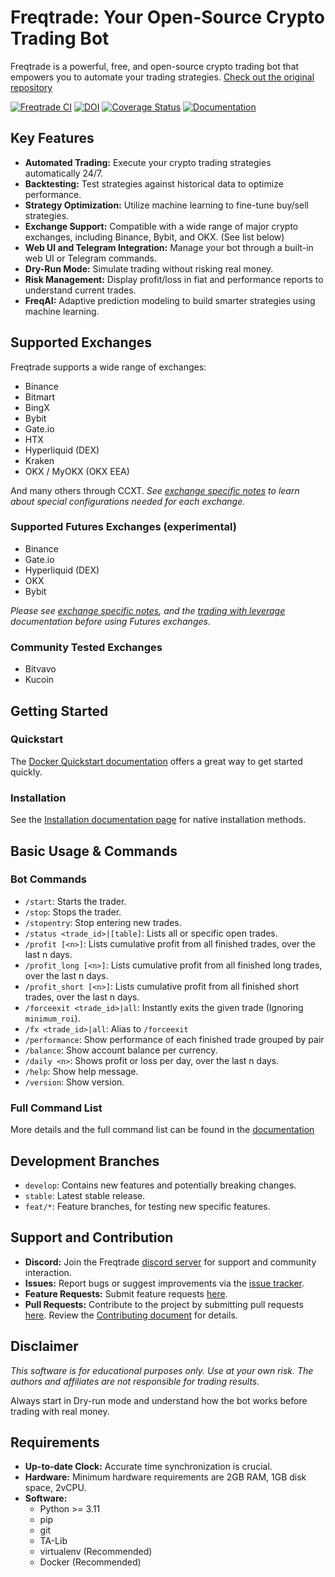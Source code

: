 # Freqtrade: Your Open-Source Crypto Trading Bot

Freqtrade is a powerful, free, and open-source crypto trading bot that empowers you to automate your trading strategies.  [Check out the original repository](https://github.com/freqtrade/freqtrade)

[![Freqtrade CI](https://github.com/freqtrade/freqtrade/actions/workflows/ci.yml/badge.svg?branch=develop)](https://github.com/freqtrade/freqtrade/actions/)
[![DOI](https://joss.theoj.org/papers/10.21105/joss.04864/status.svg)](https://doi.org/10.21105/joss.04864)
[![Coverage Status](https://coveralls.io/repos/github/freqtrade/freqtrade/badge.svg?branch=develop&service=github)](https://coveralls.io/github/freqtrade/freqtrade?branch=develop)
[![Documentation](https://readthedocs.org/projects/freqtrade/badge/)](https://www.freqtrade.io)

## Key Features

*   **Automated Trading:** Execute your crypto trading strategies automatically 24/7.
*   **Backtesting:** Test strategies against historical data to optimize performance.
*   **Strategy Optimization:** Utilize machine learning to fine-tune buy/sell strategies.
*   **Exchange Support:** Compatible with a wide range of major crypto exchanges, including Binance, Bybit, and OKX. (See list below)
*   **Web UI and Telegram Integration:** Manage your bot through a built-in web UI or Telegram commands.
*   **Dry-Run Mode:** Simulate trading without risking real money.
*   **Risk Management:** Display profit/loss in fiat and performance reports to understand current trades.
*   **FreqAI:** Adaptive prediction modeling to build smarter strategies using machine learning.

## Supported Exchanges

Freqtrade supports a wide range of exchanges:

*   Binance
*   Bitmart
*   BingX
*   Bybit
*   Gate.io
*   HTX
*   Hyperliquid (DEX)
*   Kraken
*   OKX / MyOKX (OKX EEA)

And many others through CCXT.
*See [exchange specific notes](docs/exchanges.md) to learn about special configurations needed for each exchange.*

### Supported Futures Exchanges (experimental)
*   Binance
*   Gate.io
*   Hyperliquid (DEX)
*   OKX
*   Bybit

*Please see [exchange specific notes](docs/exchanges.md), and the [trading with leverage](docs/leverage.md) documentation before using Futures exchanges.*

### Community Tested Exchanges
*   Bitvavo
*   Kucoin

## Getting Started

### Quickstart
The [Docker Quickstart documentation](https://www.freqtrade.io/en/stable/docker_quickstart/) offers a great way to get started quickly.

### Installation
See the [Installation documentation page](https://www.freqtrade.io/en/stable/installation/) for native installation methods.

## Basic Usage & Commands

### Bot Commands

*   `/start`: Starts the trader.
*   `/stop`: Stops the trader.
*   `/stopentry`: Stop entering new trades.
*   `/status <trade_id>|[table]`: Lists all or specific open trades.
*   `/profit [<n>]`: Lists cumulative profit from all finished trades, over the last n days.
*   `/profit_long [<n>]`: Lists cumulative profit from all finished long trades, over the last n days.
*   `/profit_short [<n>]`: Lists cumulative profit from all finished short trades, over the last n days.
*   `/forceexit <trade_id>|all`: Instantly exits the given trade (Ignoring `minimum_roi`).
*   `/fx <trade_id>|all`: Alias to `/forceexit`
*   `/performance`: Show performance of each finished trade grouped by pair
*   `/balance`: Show account balance per currency.
*   `/daily <n>`: Shows profit or loss per day, over the last n days.
*   `/help`: Show help message.
*   `/version`: Show version.

### Full Command List
More details and the full command list can be found in the [documentation](https://www.freqtrade.io/en/latest/telegram-usage/)

## Development Branches
*   `develop`: Contains new features and potentially breaking changes.
*   `stable`: Latest stable release.
*   `feat/*`: Feature branches, for testing new specific features.

## Support and Contribution

*   **Discord:** Join the Freqtrade [discord server](https://discord.gg/p7nuUNVfP7) for support and community interaction.
*   **Issues:** Report bugs or suggest improvements via the [issue tracker](https://github.com/freqtrade/freqtrade/issues?q=is%3Aissue).
*   **Feature Requests:** Submit feature requests [here](https://github.com/freqtrade/freqtrade/labels/enhancement).
*   **Pull Requests:** Contribute to the project by submitting pull requests [here](https://github.com/freqtrade/freqtrade/pulls).  Review the [Contributing document](https://github.com/freqtrade/freqtrade/blob/develop/CONTRIBUTING.md) for details.

## Disclaimer

*This software is for educational purposes only. Use at your own risk. The authors and affiliates are not responsible for trading results.*

Always start in Dry-run mode and understand how the bot works before trading with real money.

## Requirements
*   **Up-to-date Clock:** Accurate time synchronization is crucial.
*   **Hardware:** Minimum hardware requirements are 2GB RAM, 1GB disk space, 2vCPU.
*   **Software:**
    *   Python >= 3.11
    *   pip
    *   git
    *   TA-Lib
    *   virtualenv (Recommended)
    *   Docker (Recommended)